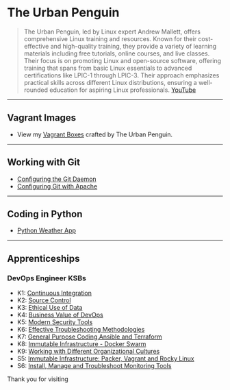 # The Urban Penguin
> The Urban Penguin, led by Linux expert Andrew Mallett, offers comprehensive Linux training and resources. Known for their cost-effective and high-quality training, they provide a variety of learning materials including free tutorials, online courses, and live classes. Their focus is on promoting Linux and open-source software, offering training that spans from basic Linux essentials to advanced certifications like LPIC-1 through LPIC-3. Their approach emphasizes practical skills across different Linux distributions, ensuring a well-rounded education for aspiring Linux professionals. [YouTube](https://youtube.com/theurbanpenguin)                           

---
## Vagrant Images
- View my [Vagrant Boxes](https://app.vagrantup.com/boxes/search?utf8=%E2%9C%93&sort=downloads&provider=&q=theurbanpenguin) crafted by The Urban Penguin.

---
## Working with Git
- [Configuring the Git Daemon](https://theurbanpenguin.github.io/git-daemon/)
- [Configuring Git with Apache](https://theurbanpenguin.github.io/git-httpd/)

---
## Coding in Python
- [Python Weather App](https://theurbanpenguin.github.io/weather_app/)

---

## Apprenticeships
### DevOps Engineer KSBs
- K1: [Continuous Integration](https://youtu.be/_wLuEHDTtCk)
- K2: [Source Control](https://youtu.be/8xpvAXplWMc)
- K3: [Ethical Use of Data](https://youtu.be/7oQL200w01s)
- K4: [Business Value of DevOps](https://youtu.be/YmbrbFUpcEI)
- K5: [Modern Security Tools](https://youtu.be/N2hLR16lK3Y)
- K6: [Effective Troubleshooting Methodologies](https://youtu.be/PQ8RW9plv0g)
- K7: [General Purpose Coding,Ansible and Terraform](https://youtu.be/zxUw3sPuvVc)
- K8: [Immutable Infrastructure - Docker Swarm](https://youtu.be/rCycpqBzUlk)
- K9: [Working with Different Organizational Cultures](https://youtu.be/jgdkp3QcFOU)
- S5: [Immutable Infrastructure: Packer, Vagrant and Rocky Linux](https://youtu.be/t3O4PVImrK8)
- S6: [Install, Manage and Troubleshoot Monitoring Tools](https://theurbanpenguin.github.io/elastic/)


Thank you for visiting
